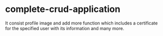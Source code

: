 # complete-crud-application
It consist profile image and add more function which includes a certificate for the specified user with its information and many more.
